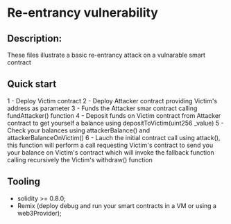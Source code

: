 # Re-entrancy vulnerability

## Description:

These files illustrate a basic re-entrancy attack on a vulnarable smart contract

## Quick start

1 - Deploy Victim contract
2 - Deploy Attacker contract providing Victim's address as parameter
3 - Funds the Attacker smar contract calling fundAttacker() function
4 - Deposit funds on Victim contract from Attacker contract to get yourself a balance using  depositToVictim(uint256 _value)
5 - Check your balances using attackerBalance() and attackerBalanceOnVictim()
6 - Lauch the initial contract call using attack(), this function will perform a call requesting Victim's contract to send you your balance on Victim's contract which will invoke the fallback function calling recursively the Victim's withdraw() function

## Tooling 

- solidity >= 0.8.0;
- Remix (deploy debug and run your smart contracts in a VM or using a web3Provider);
